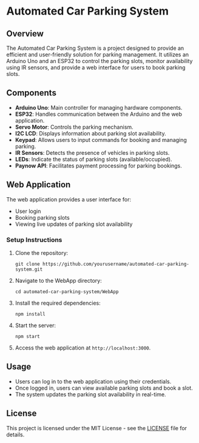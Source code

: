# Automated Car Parking System

## Overview
The Automated Car Parking System is a project designed to provide an efficient and user-friendly solution for parking management. It utilizes an Arduino Uno and an ESP32 to control the parking slots, monitor availability using IR sensors, and provide a web interface for users to book parking slots.

## Components
- **Arduino Uno**: Main controller for managing hardware components.
- **ESP32**: Handles communication between the Arduino and the web application.
- **Servo Motor**: Controls the parking mechanism.
- **I2C LCD**: Displays information about parking slot availability.
- **Keypad**: Allows users to input commands for booking and managing parking.
- **IR Sensors**: Detects the presence of vehicles in parking slots.
- **LEDs**: Indicate the status of parking slots (available/occupied).
- **Paynow API**: Facilitates payment processing for parking bookings.

## Web Application
The web application provides a user interface for:
- User login
- Booking parking slots
- Viewing live updates of parking slot availability

### Setup Instructions
1. Clone the repository:
   ```
   git clone https://github.com/yourusername/automated-car-parking-system.git
   ```
2. Navigate to the WebApp directory:
   ```
   cd automated-car-parking-system/WebApp
   ```
3. Install the required dependencies:
   ```
   npm install
   ```
4. Start the server:
   ```
   npm start
   ```
5. Access the web application at `http://localhost:3000`.

## Usage
- Users can log in to the web application using their credentials.
- Once logged in, users can view available parking slots and book a slot.
- The system updates the parking slot availability in real-time.

## License
This project is licensed under the MIT License - see the [LICENSE](LICENSE) file for details.